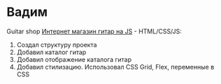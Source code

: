 # Вадим 
Guitar shop
[Интернет магазин гитар на JS](https://vadym23.github.io/product-catalog/ "Интернет магазин") - HTML/CSS/JS:
1. Создал структуру проекта
2. Добавил каталог гитар
3. Добавил отображение каталога гитар
4. Добавил стилизацию. Использовал CSS Grid, Flex, переменные в CSS